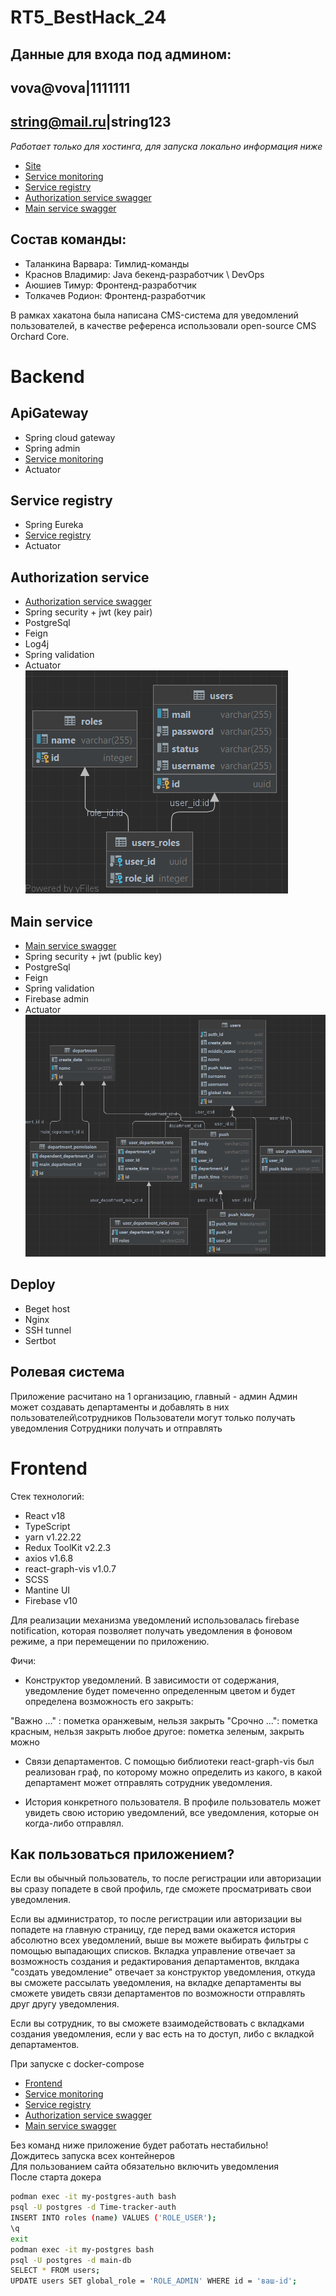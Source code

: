 # RT5_BestHack_24
## Данные для входа под админом: 

## vova@vova|1111111

## string@mail.ru|string123

*Работает только для хостинга, для запуска локально информация ниже*
- [Site](https://my-timecheck.ru/)
- [Service monitoring](http://62.217.182.34:8111/admin-ui/applications)
- [Service registry](https://my-timecheck.ru/ui/eureka-ui)
- [Authorization service swagger](https://my-timecheck.ru/api/auth/swagger-ui/index.html#/)
- [Main service swagger](https://my-timecheck.ru/api/main/swagger-ui/index.html#/)

## Состав команды:
- Таланкина Варвара: Тимлид-команды
- Краснов Владимир: Java бекенд-разработчик \ DevOps
- Аюшиев Тимур: Фронтенд-разработчик
- Толкачев Родион: Фронтенд-разработчик

В рамках хакатона была написана CMS-система для уведомлений пользователей, в качестве референса использовали open-source CMS Orchard Core.

# Backend

## ApiGateway
- Spring cloud gateway
- Spring admin
- [Service monitoring](https://my-timecheck.ru/admin-ui/applications)
- Actuator

## Service registry
- Spring Eureka
- [Service registry](https://my-timecheck.ru/eureka-ui)
- Actuator

## Authorization service
- [Authorization service swagger](https:my-timecheck.ru/api/auth/swagger-ui/index.html#/)
- Spring security + jwt (key pair)
- PostgreSql
- Feign
- Log4j
- Spring validation
- Actuator<br/>
![Database](https://github.com/Sh1bari/RT5_BestHack_24/blob/main/auth.png)

## Main service
- [Main service swagger](https://my-timecheck.ru/api/main/swagger-ui/index.html#/)
- Spring security + jwt (public key)
- PostgreSql
- Feign
- Spring validation
- Firebase admin
- Actuator<br/>
![Database](https://github.com/Sh1bari/RT5_BestHack_24/blob/main/main.png)

## Deploy
- Beget host
- Nginx
- SSH tunnel
- Sertbot

## Ролевая система
Приложение расчитано на 1 организацию, главный - админ
Админ может создавать департаменты и добавлять в них пользователей\сотрудников
Пользователи могут только получать уведомления
Сотрудники получать и отправлять

# Frontend
Стек технологий:
- React v18
- TypeScript
- yarn v1.22.22
- Redux ToolKit v2.2.3
- axios v1.6.8
- react-graph-vis v1.0.7
- SCSS
- Mantine UI
- Firebase v10

Для реализации механизма уведомлений использовалась firebase notification, которая позволяет получать уведомления в фоновом режиме, а при перемещении по приложению. 

Фичи:
- Конструктор уведомлений. В зависимости от содержания, уведомление будет помеченно определенным цветом и будет определена возможность его закрыть:

"Важно ..." : пометка оранжевым, нельзя закрыть
"Срочно ...": пометка красным, нельзя закрыть
любое другое: пометка зеленым, закрыть можно

- Связи департаментов. С помощью библиотеки react-graph-vis был реализован граф, по которому можно определить из какого, в какой департамент может отправлять сотрудник уведомления.

- История конкретного пользователя. В профиле пользователь может увидеть свою историю уведомлений, все уведомления, которые он когда-либо отправлял.

## Как пользоваться приложением?

Если вы обычный пользователь, то после регистрации или авторизации вы сразу попадете в свой профиль, где сможете просматривать свои уведомления.

Если вы администратор, то после регистрации или авторизации вы попадете на главную страницу, где перед вами окажется история абсолютно всех уведомлений, выше вы можете выбирать фильтры с помощью выпадающих списков.
Вкладка управление отвечает за возможность создания и редактирования департаментов, вклдака "создать уведомление" отвечает за конструктор уведомления, откуда вы сможете рассылать уведомления, на вкладке департаменты вы сможете увидеть связи департаментов по возможности отправлять друг другу уведомления.

Если вы сотрудник, то вы сможете взаимодействовать с вкладками создания уведомления, если у вас есть на то доступ, либо с вкладкой департаментов.

При запуске с docker-compose
- [Frontend](http://localhost:3000)
- [Service monitoring](http://localhost:8111/admin-ui/applications)
- [Service registry](http://localhost:8111/eureka-ui)
- [Authorization service swagger](http://localhost:8111/api/auth/swagger-ui/index.html#/)
- [Main service swagger](http://localhost:8111/api/main/swagger-ui/index.html#/)

Без команд ниже приложение будет работать нестабильно!<br/>
Дождитесь запуска всех контейнеров<br/>
Для пользованием сайта обязательно включить уведомления<br/>
После старта докера
```bash
podman exec -it my-postgres-auth bash
psql -U postgres -d Time-tracker-auth
INSERT INTO roles (name) VALUES ('ROLE_USER');
\q
exit
podman exec -it my-postgres bash
psql -U postgres -d main-db
SELECT * FROM users;
UPDATE users SET global_role = 'ROLE_ADMIN' WHERE id = 'ваш-id';
```
